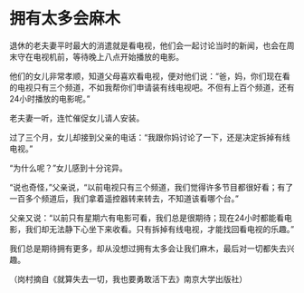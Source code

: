 # 拥有太多会麻木

退休的老夫妻平时最大的消遣就是看电视，他们会一起讨论当时的新闻，也会在周末守在电视机前，等待晚上八点开始播放的电影。

他们的女儿非常孝顺，知道父母喜欢看电视，便对他们说：“爸，妈，你们现在看的电视只有三个频道，不如我帮你们申请装有线电视吧。不但有上百个频道，还有24小时播放的电影呢。”

老夫妻一听，连忙催促女儿请人安装。

过了三个月，女儿却接到父亲的电话：“我跟你妈讨论了一下，还是决定拆掉有线电视。”

“为什么呢？”女儿感到十分诧异。

“说也奇怪，”父亲说，“以前电视只有三个频道，我们觉得许多节目都很好看；有了一百多个频道后，我们拿着遥控器转来转去，不知道该看哪个台。”

父亲又说：“以前只有星期六有电影可看，我们总是很期待；现在24小时都能看电影，我们却无法静下心坐下来收看。只有拆掉有线电视，才能找回看电视的乐趣。”

我们总是期待拥有更多，却从没想过拥有太多会让我们麻木，最后对一切都失去兴趣。

（岗村摘自《就算失去一切，我也要勇敢活下去》南京大学出版社）